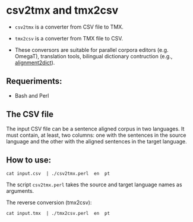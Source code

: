 # csv2tmx and tmx2csv

* `csv2tmx` is a converter from CSV file to TMX.

* `tmx2csv` is a converter from TMX file to CSV.

* These conversors are suitable for parallel corpora editors (e.g. OmegaT), translation tools, bilingual dictionary contruction (e.g., [alignment2dict](https://github.com/gamallo/alignment2dict)).

## Requeriments:
 * Bash and Perl

## The CSV file
The input CSV file can be a sentence aligned corpus in two languages. It must contain, at least, two columns: one with the sentences in the source language and the other with the aligned sentences in the target language.

## How to use:

```cat input.csv  | ./csv2tmx.perl  en  pt```

The script `csv2tmx.perl` takes the source and target language names as arguments.

The reverse conversion (tmx2csv):

```cat input.tmx  | ./tmx2csv.perl  en  pt```


